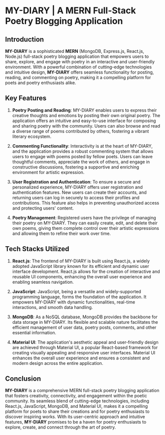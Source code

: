 # MY-DIARY | A MERN Full-Stack Poetry Blogging Application

## Introduction

**MY-DIARY** is a sophisticated **MERN** (MongoDB, Express.js, React.js, Node.js) full-stack poetry blogging application that empowers users to share, explore, and engage with poetry in an interactive and user-friendly environment. With a powerful combination of cutting-edge technologies and intuitive design, **MY-DIARY** offers seamless functionality for posting, reading, and commenting on poetry, making it a compelling platform for poets and poetry enthusiasts alike.

## Key Features

1.  **Poetry Posting and Reading**: MY-DIARY enables users to express their creative thoughts and emotions by posting their own original poetry. The application offers an intuitive and easy-to-use interface for composing and sharing poetry with the community. Users can also browse and read a diverse range of poems contributed by others, fostering a vibrant literary ecosystem.
    
2.  **Commenting Functionality**: Interactivity is at the heart of MY-DIARY, and the application provides a robust commenting system that allows users to engage with poems posted by fellow poets. Users can leave thoughtful comments, appreciate the work of others, and engage in constructive discussions, fostering a supportive and enriching environment for artistic expression.
    
3.  **User Registration and Authentication**: To ensure a secure and personalized experience, MY-DIARY offers user registration and authentication features. New users can create their accounts, and returning users can log in securely to access their profiles and contributions. This feature also helps in preventing unauthorized access and protecting users' content.
    
4.  **Poetry Management**: Registered users have the privilege of managing their poetry on MY-DIARY. They can easily create, edit, and delete their own poems, giving them complete control over their artistic expressions and allowing them to refine their work over time.
    

## Tech Stacks Utilized

1.  **React.js**: The frontend of MY-DIARY is built using React.js, a widely adopted JavaScript library known for its efficient and dynamic user interface development. React.js allows for the creation of interactive and reusable UI components, enhancing the overall user experience and enabling seamless navigation.
    
2.  **JavaScript**: JavaScript, being a versatile and widely-supported programming language, forms the foundation of the application. It empowers MY-DIARY with dynamic functionalities, real-time interactions, and smooth data handling.
    
3.  **MongoDB**: As a NoSQL database, MongoDB provides the backbone for data storage in MY-DIARY. Its flexible and scalable nature facilitates the efficient management of user data, poetry posts, comments, and other essential information.
    
4.  **Material UI**: The application's aesthetic appeal and user-friendly design are achieved through Material UI, a popular React-based framework for creating visually appealing and responsive user interfaces. Material UI enhances the overall user experience and ensures a consistent and modern design across the entire application.
    

## Conclusion

**MY-DIARY** is a comprehensive MERN full-stack poetry blogging application that fosters creativity, connectivity, and engagement within the poetic community. Its seamless blend of cutting-edge technologies, including React.js, JavaScript, MongoDB, and Material UI, makes it a compelling platform for poets to share their creations and for poetry enthusiasts to discover inspiring works. With its user-centric approach and intuitive features, **MY-DIARY** promises to be a haven for poetry enthusiasts to explore, create, and connect through the art of poetry.
